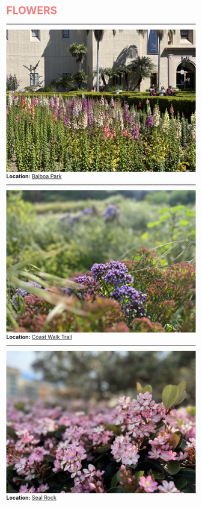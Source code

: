 # <span style="color:lightcoral">**FLOWERS**</span>

---

![Flowers at Balboa Park](../images/flower_1.jpg)
**Location:** [Balboa Park](../images/flower_1.jpg)

---

![Flowers at Coast Walk Trail](../images/flower_2.jpg)
**Location:** [Coast Walk Trail](../images/flower_2.jpg)

---

![Flowers at Seal Rock](../images/flower_3.jpg)
**Location:** [Seal Rock](../images/flower_3.jpg)
